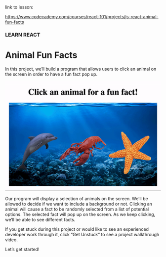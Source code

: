 link to lesson:


https://www.codecademy.com/courses/react-101/projects/js-react-animal-fun-facts


### LEARN REACT

# Animal Fun Facts

In this project, we’ll build a program that allows users to click an animal on the screen in order to have a fun fact pop up.

![](./react_jsx_project_preview.gif)

Our program will display a selection of animals on the screen. We’ll be allowed to decide if we want to include a background or not. Clicking an animal will cause a fact to be randomly selected from a list of potential options. The selected fact will pop up on the screen. As we keep clicking, we’ll be able to see different facts.

If you get stuck during this project or would like to see an experienced developer work through it, click “Get Unstuck“ to see a project walkthrough video.

Let’s get started!
